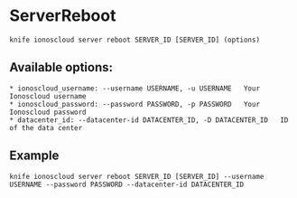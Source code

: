 # ServerReboot



    knife ionoscloud server reboot SERVER_ID [SERVER_ID] (options)


## Available options:

```
* ionoscloud_username: --username USERNAME, -u USERNAME   Your Ionoscloud username
* ionoscloud_password: --password PASSWORD, -p PASSWORD   Your Ionoscloud password
* datacenter_id: --datacenter-id DATACENTER_ID, -D DATACENTER_ID   ID of the data center
```

## Example

    knife ionoscloud server reboot SERVER_ID [SERVER_ID] --username USERNAME --password PASSWORD --datacenter-id DATACENTER_ID
